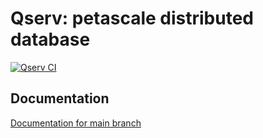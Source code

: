 # Qserv: petascale distributed database

[![Qserv CI](https://github.com/lsst/qserv/workflows/CI/badge.svg?branch=main)](https://github.com/lsst/qserv/actions?query=workflow%3A"CI")

## Documentation

[Documentation for main branch](https://qserv.lsst.io/)
